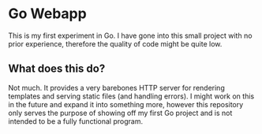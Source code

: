 # Go Webapp
This is my first experiment in Go. I have gone into this small project with no prior experience, therefore the quality of code might be quite low.
## What does this do?
Not much. It provides a very barebones HTTP server for rendering templates and serving static files (and handling errors).
I might work on this in the future and expand it into something more, however this repository only serves the purpose of showing off my first Go project and is not intended to be a fully functional program.
